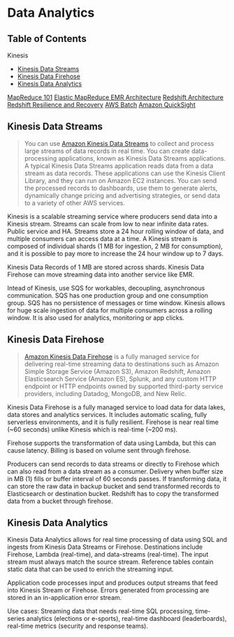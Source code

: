 # Data Analytics

## Table of Contents

Kinesis
* [Kinesis Data Streams](#kinesis-data-streams)
* [Kinesis Data Firehose](#kinesis-data-firehose)
* [Kinesis Data Analytics](#kinesis-data-analytics)

[MapReduce 101](#mapreduce-101)
[Elastic MapReduce EMR Architecture](#elastic-mapreduce-emr-architecture)
[Redshift Architecture](#redshift-architecture)
[Redshift Resilience and Recovery](#redshift-resilience-and-recovery)
[AWS Batch](#aws-batch)
[Amazon QuickSight](#amazon-quicksight)


## Kinesis Data Streams

> You can use [Amazon Kinesis Data Streams](https://docs.aws.amazon.com/streams/latest/dev/introduction.html) to collect and process large streams of data records in real time. You can create data-processing applications, known as Kinesis Data Streams applications. A typical Kinesis Data Streams application reads data from a data stream as data records. These applications can use the Kinesis Client Library, and they can run on Amazon EC2 instances. You can send the processed records to dashboards, use them to generate alerts, dynamically change pricing and advertising strategies, or send data to a variety of other AWS services. 

Kinesis is a scalable streaming service where producers send data into a Kinesis stream. Streams can scale from low to near infinite data rates. Public service and HA. Streams store a 24 hour rolling window of data, and multiple consumers can access data at a time. A Kinesis stream is composed of individual shards (1 MB for ingestion, 2 MB for consumption), and it is possible to pay more to increase the 24 hour window up to 7 days.

Kinesis Data Records of 1 MB are stored across shards. Kinesis Data Firehose can move streaming data into another service like EMR.

Intead of Kinesis, use SQS for workables, decoupling, asynchronous communication. SQS has one production group and one consumption group. SQS has no persistence of messages or time window. Kinesis allows for huge scale ingestion of data for multiple consumers across a rolling window. It is also used for analytics, monitoring or app clicks.


## Kinesis Data Firehose

> [Amazon Kinesis Data Firehose](https://docs.aws.amazon.com/firehose/latest/dev/what-is-this-service.html) is a fully managed service for delivering real-time streaming data to destinations such as Amazon Simple Storage Service (Amazon S3), Amazon Redshift, Amazon Elasticsearch Service (Amazon ES), Splunk, and any custom HTTP endpoint or HTTP endpoints owned by supported third-party service providers, including Datadog, MongoDB, and New Relic.

Kinesis Data Firehose is a fully managed service to load data for data lakes, data stores and analytics services. It includes automatic scaling, fully serverless environments, and it is fully resilient. Firehose is near real time (~60 seconds) unlike Kinesis which is real-time (~200 ms).

Firehose supports the transformation of data using Lambda, but this can cause latency. Billing is based on volume sent through firehose.

Producers can send records to data streams or directly to Firehose which can also read from a data stream as a consumer. Delivery when buffer size in MB (1) fills or buffer interval of 60 seconds passes. If transforming data, it can store the raw data in backup bucket and send transformed records to Elasticsearch or destination bucket. Redshift has to copy the transformed data from a bucket through firehose.


## Kinesis Data Analytics

Kinesis Data Analytics allows for real time processing of data using SQL and ingests from Kinesis Data Streams or Firehose. Destinations include Firehose, Lambda (real-time), and data-streams (real-time). The input stream must always match the source stream. Reference tables contain static data that can be used to enrich the streaming input.

Application code processes input and produces output streams that feed into Kinesis Stream or Firehose. Errors generated from processing are stored in an in-application error stream.

Use cases: Streaming data that needs real-time SQL processing, time-series analytics (elections or e-sports), real-time dashboard (leaderboards), real-time metrics (security and response teams).

